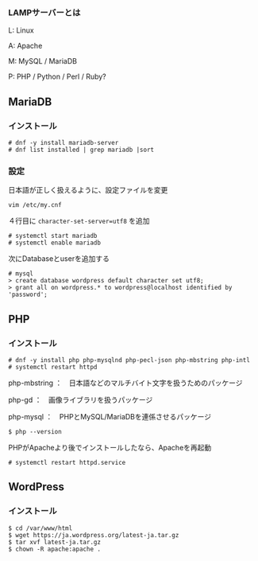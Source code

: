 ### LAMPサーバーとは

L: Linux

A: Apache

M: MySQL / MariaDB

P: PHP / Python / Perl / Ruby?





## MariaDB



### インストール

```
# dnf -y install mariadb-server
# dnf list installed | grep mariadb |sort
```



### 設定

日本語が正しく扱えるように、設定ファイルを変更

```
vim /etc/my.cnf
```

４行目に `character-set-server=utf8` を追加

```
# systemctl start mariadb
# systemctl enable mariadb
```

次にDatabaseとuserを追加する

```
# mysql
> create database wordpress default character set utf8;
> grant all on wordpress.* to wordpress@localhost identified by 'password';
```





## PHP



### インストール

```
# dnf -y install php php-mysqlnd php-pecl-json php-mbstring php-intl
# systemctl restart httpd
```

php-mbstring  ：　日本語などのマルチバイト文字を扱うためのパッケージ

php-gd  ：　画像ライブラリを扱うパッケージ

php-mysql  ：　PHPとMySQL/MariaDBを連係させるパッケージ

```
$ php --version
```

PHPがApacheより後でインストールしたなら、Apacheを再起動

```
# systemctl restart httpd.service
```





## WordPress



### インストール

```
$ cd /var/www/html
$ wget https://ja.wordpress.org/latest-ja.tar.gz
$ tar xvf latest-ja.tar.gz
$ chown -R apache:apache .
```

































